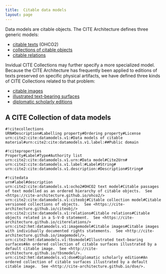 ```yaml
---
title:  Citable data models
layout: page
---
```


Data models are citable objects.  The CITE Architecture defines three generic models:


-   [citable texts](../ohco2) (OHCO2)
-   [collections of citable objects](../cite2)
-   [citable relations](../citerelations)


Invidual CITE Collections may further specify a more specialized model.  Because the CITE Architecture has frequently been applied to editions of texts preserved on specific physical artifacts, we have defined three kinds of CITE Collections related to that problem:

-   [citable images](../imagemodel)
-   [illustrated text-bearing surfaces](../tbsmodel)
-   [diplomatic scholarly editions](../dse)


## A CITE Collection of data models



    #!citecollections
    URN#Description#Labelling property#Ordering property#License
    urn:cite2:cite:datamodels.v1:#Data models of citable material#urn:cite2:cite:datamodels.v1.label:##Public domain

    #!citeproperties
    Property#Label#Type#Authority list
    urn:cite2:cite:datamodels.v1.urn:#Data model#Cite2Urn#
    urn:cite2:cite:datamodels.v1.label:#Label#String#
    urn:cite2:cite:datamodels.v1.description:#Description#String#

    #!citedata
    urn#label#description
    urn:cite2:cite:datamodels.v1:ocho2#OHCO2 text model#Citable passages of text modelled as an ordered hierarchy of citable objects.  See <https://cite-architecture.github.io/ohco2/>
    urn:cite2:cite:datamodels.v1:citeobj#Citable collection model#Citable versioned collections of objects.  See <https://cite-architecture.github.io/citeobj/>
    urn:cite2:cite:datamodels.v1:relations#Citable relations#Citable objects related in a S-V-O statement.  See <https://cite-architecture.github.io/citerelations/>
    urn:cite2:hmt:datamodels.v1:imagemodel#Citable images#Citable images with individually documented rights statements.  See <http://cite-architecture.github.io/imagemodel/>.
    urn:cite2:hmt:datamodels.v1:tbsmodel#Illustrated text-bearing surfaces#An ordered collection of citable surfaces illustrated by a default citable image.  See <http://cite-architecture.github.io/tbsmodel/>.
    urn:cite2:hmt:datamodels.v1:dse#Diplomatic scholarly edition#An ordered collection of citable surfaces illustrated by a default citable image.  See <http://cite-architecture.github.io/dse/>.
